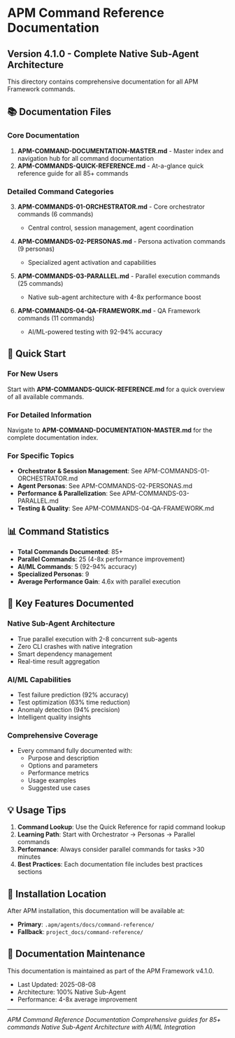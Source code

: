 # APM Command Reference Documentation
## Version 4.1.0 - Complete Native Sub-Agent Architecture

This directory contains comprehensive documentation for all APM Framework commands.

## 📚 Documentation Files

### Core Documentation
1. **APM-COMMAND-DOCUMENTATION-MASTER.md** - Master index and navigation hub for all command documentation
2. **APM-COMMANDS-QUICK-REFERENCE.md** - At-a-glance quick reference guide for all 85+ commands

### Detailed Command Categories
3. **APM-COMMANDS-01-ORCHESTRATOR.md** - Core orchestrator commands (6 commands)
   - Central control, session management, agent coordination
   
4. **APM-COMMANDS-02-PERSONAS.md** - Persona activation commands (9 personas)
   - Specialized agent activation and capabilities
   
5. **APM-COMMANDS-03-PARALLEL.md** - Parallel execution commands (25 commands)
   - Native sub-agent architecture with 4-8x performance boost
   
6. **APM-COMMANDS-04-QA-FRAMEWORK.md** - QA Framework commands (11 commands)
   - AI/ML-powered testing with 92-94% accuracy

## 🚀 Quick Start

### For New Users
Start with **APM-COMMANDS-QUICK-REFERENCE.md** for a quick overview of all available commands.

### For Detailed Information
Navigate to **APM-COMMAND-DOCUMENTATION-MASTER.md** for the complete documentation index.

### For Specific Topics
- **Orchestrator & Session Management**: See APM-COMMANDS-01-ORCHESTRATOR.md
- **Agent Personas**: See APM-COMMANDS-02-PERSONAS.md
- **Performance & Parallelization**: See APM-COMMANDS-03-PARALLEL.md
- **Testing & Quality**: See APM-COMMANDS-04-QA-FRAMEWORK.md

## 📊 Command Statistics

- **Total Commands Documented**: 85+
- **Parallel Commands**: 25 (4-8x performance improvement)
- **AI/ML Commands**: 5 (92-94% accuracy)
- **Specialized Personas**: 9
- **Average Performance Gain**: 4.6x with parallel execution

## 🎯 Key Features Documented

### Native Sub-Agent Architecture
- True parallel execution with 2-8 concurrent sub-agents
- Zero CLI crashes with native integration
- Smart dependency management
- Real-time result aggregation

### AI/ML Capabilities
- Test failure prediction (92% accuracy)
- Test optimization (63% time reduction)
- Anomaly detection (94% precision)
- Intelligent quality insights

### Comprehensive Coverage
- Every command fully documented with:
  - Purpose and description
  - Options and parameters
  - Performance metrics
  - Usage examples
  - Suggested use cases

## 💡 Usage Tips

1. **Command Lookup**: Use the Quick Reference for rapid command lookup
2. **Learning Path**: Start with Orchestrator → Personas → Parallel commands
3. **Performance**: Always consider parallel commands for tasks >30 minutes
4. **Best Practices**: Each documentation file includes best practices sections

## 🔗 Installation Location

After APM installation, this documentation will be available at:
- **Primary**: `.apm/agents/docs/command-reference/`
- **Fallback**: `project_docs/command-reference/`

## 📝 Documentation Maintenance

This documentation is maintained as part of the APM Framework v4.1.0.
- Last Updated: 2025-08-08
- Architecture: 100% Native Sub-Agent
- Performance: 4-8x average improvement

---

*APM Command Reference Documentation*
*Comprehensive guides for 85+ commands*
*Native Sub-Agent Architecture with AI/ML Integration*